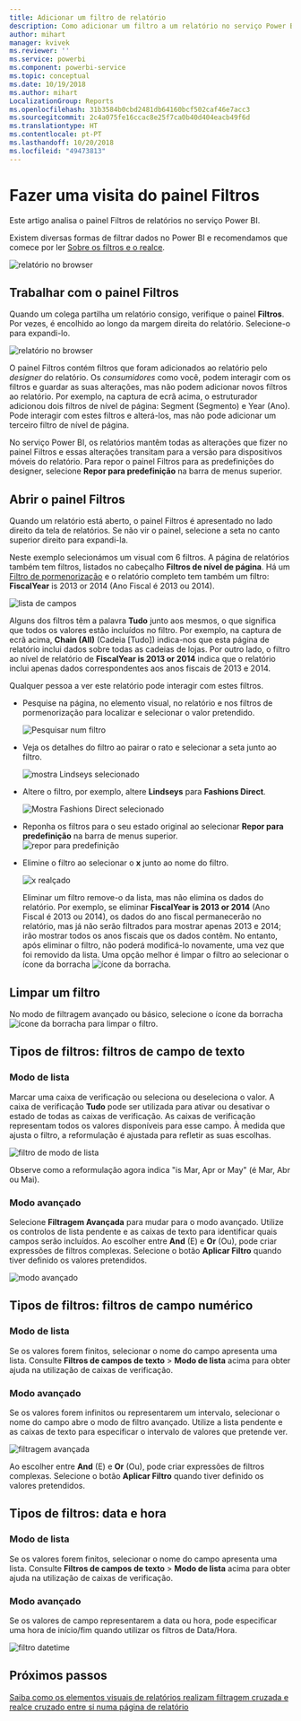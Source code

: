 ```yaml
---
title: Adicionar um filtro de relatório
description: Como adicionar um filtro a um relatório no serviço Power BI para consumidores
author: mihart
manager: kvivek
ms.reviewer: ''
ms.service: powerbi
ms.component: powerbi-service
ms.topic: conceptual
ms.date: 10/19/2018
ms.author: mihart
LocalizationGroup: Reports
ms.openlocfilehash: 31b3584b0cbd2481db64160bcf502caf46e7acc3
ms.sourcegitcommit: 2c4a075fe16ccac8e25f7ca0b40d404eacb49f6d
ms.translationtype: HT
ms.contentlocale: pt-PT
ms.lasthandoff: 10/20/2018
ms.locfileid: "49473813"
---
```

# <a name="take-a-tour-of-the-report-filters-pane"></a>Fazer uma visita do painel Filtros
Este artigo analisa o painel Filtros de relatórios no serviço Power BI.

Existem diversas formas de filtrar dados no Power BI e recomendamos que comece por ler [Sobre os filtros e o realce](../power-bi-reports-filters-and-highlighting.md).

![relatório no browser](media/end-user-report-filter/power-bi-browser.png)

## <a name="working-with-the-report-filters-pane"></a>Trabalhar com o painel Filtros
Quando um colega partilha um relatório consigo, verifique o painel **Filtros**. Por vezes, é encolhido ao longo da margem direita do relatório. Selecione-o para expandi-lo.   

![relatório no browser](media/end-user-report-filter/power-bi-expanded.png)

O painel Filtros contém filtros que foram adicionados ao relatório pelo *designer* do relatório. Os *consumidores* como você, podem interagir com os filtros e guardar as suas alterações, mas não podem adicionar novos filtros ao relatório. Por exemplo, na captura de ecrã acima, o estruturador adicionou dois filtros de nível de página: Segment (Segmento) e Year (Ano). Pode interagir com estes filtros e alterá-los, mas não pode adicionar um terceiro filtro de nível de página.

No serviço Power BI, os relatórios mantêm todas as alterações que fizer no painel Filtros e essas alterações transitam para a versão para dispositivos móveis do relatório. Para repor o painel Filtros para as predefinições do designer, selecione **Repor para predefinição** na barra de menus superior.     

## <a name="open-the-filters-pane"></a>Abrir o painel Filtros
Quando um relatório está aberto, o painel Filtros é apresentado no lado direito da tela de relatórios. Se não vir o painel, selecione a seta no canto superior direito para expandi-la.  

Neste exemplo selecionámos um visual com 6 filtros. A página de relatórios também tem filtros, listados no cabeçalho **Filtros de nível de página**. Há um [Filtro de pormenorização](../power-bi-report-add-filter.md) e o relatório completo tem também um filtro: **FiscalYear** is 2013 or 2014 (Ano Fiscal é 2013 ou 2014).

![lista de campos](media/end-user-report-filter/power-bi-filter-list.png)

Alguns dos filtros têm a palavra **Tudo** junto aos mesmos, o que significa que todos os valores estão incluídos no filtro.  Por exemplo, na captura de ecrã acima, **Chain (All)** (Cadeia [Tudo]) indica-nos que esta página de relatório inclui dados sobre todas as cadeias de lojas.  Por outro lado, o filtro ao nível de relatório de **FiscalYear is 2013 or 2014** indica que o relatório inclui apenas dados correspondentes aos anos fiscais de 2013 e 2014.

Qualquer pessoa a ver este relatório pode interagir com estes filtros.

- Pesquise na página, no elemento visual, no relatório e nos filtros de pormenorização para localizar e selecionar o valor pretendido. 

    ![Pesquisar num filtro](media/end-user-report-filter/power-bi-filter-search.png)

- Veja os detalhes do filtro ao pairar o rato e selecionar a seta junto ao filtro.
  
   ![mostra Lindseys selecionado](media/end-user-report-filter/power-bi-expan-filter.png)
* Altere o filtro, por exemplo, altere **Lindseys** para **Fashions Direct**.
  
     ![Mostra Fashions Direct selecionado](media/end-user-report-filter/power-bi-filter-chain.png)

* Reponha os filtros para o seu estado original ao selecionar **Repor para predefinição** na barra de menus superior.    
    ![repor para predefinição](media/end-user-report-filter/power-bi-reset-to-default.png)
    
* Elimine o filtro ao selecionar o **x** junto ao nome do filtro.
  
    ![x realçado](media/end-user-report-filter/power-bi-delete-filter.png)

  Eliminar um filtro remove-o da lista, mas não elimina os dados do relatório.  Por exemplo, se eliminar **FiscalYear is 2013 or 2014** (Ano Fiscal é 2013 ou 2014), os dados do ano fiscal permanecerão no relatório, mas já não serão filtrados para mostrar apenas 2013 e 2014; irão mostrar todos os anos fiscais que os dados contêm.  No entanto, após eliminar o filtro, não poderá modificá-lo novamente, uma vez que foi removido da lista. Uma opção melhor é limpar o filtro ao selecionar o ícone da borracha ![ícone da borracha](media/end-user-report-filter/power-bi-eraser-icon.png).
  
  



## <a name="clear-a-filter"></a>Limpar um filtro
 No modo de filtragem avançado ou básico, selecione o ícone da borracha  ![ícone da borracha](media/end-user-report-filter/pbi_erasericon.jpg) para limpar o filtro. 


## <a name="types-of-filters-text-field-filters"></a>Tipos de filtros: filtros de campo de texto
### <a name="list-mode"></a>Modo de lista
Marcar uma caixa de verificação ou seleciona ou deseleciona o valor. A caixa de verificação **Tudo** pode ser utilizada para ativar ou desativar o estado de todas as caixas de verificação. As caixas de verificação representam todos os valores disponíveis para esse campo.  À medida que ajusta o filtro, a reformulação é ajustada para refletir as suas escolhas. 

![filtro de modo de lista](media/end-user-report-filter/power-bi-restatement-new.png)

Observe como a reformulação agora indica "is Mar, Apr or May" (é Mar, Abr ou Mai).

### <a name="advanced-mode"></a>Modo avançado
Selecione **Filtragem Avançada** para mudar para o modo avançado. Utilize os controlos de lista pendente e as caixas de texto para identificar quais campos serão incluídos. Ao escolher entre **And** (E) e **Or** (Ou), pode criar expressões de filtros complexas. Selecione o botão **Aplicar Filtro** quando tiver definido os valores pretendidos.  

![modo avançado](media/end-user-report-filter/power-bi-advanced.png)

## <a name="types-of-filters-numeric-field-filters"></a>Tipos de filtros: filtros de campo numérico
### <a name="list-mode"></a>Modo de lista
Se os valores forem finitos, selecionar o nome do campo apresenta uma lista.  Consulte **Filtros de campos de texto** &gt; **Modo de lista** acima para obter ajuda na utilização de caixas de verificação.   

### <a name="advanced-mode"></a>Modo avançado
Se os valores forem infinitos ou representarem um intervalo, selecionar o nome do campo abre o modo de filtro avançado. Utilize a lista pendente e as caixas de texto para especificar o intervalo de valores que pretende ver. 

![filtragem avançada](media/end-user-report-filter/power-bi-dropdown-and-text.png)

Ao escolher entre **And** (E) e **Or** (Ou), pode criar expressões de filtros complexas. Selecione o botão **Aplicar Filtro** quando tiver definido os valores pretendidos.

## <a name="types-of-filters-date-and-time"></a>Tipos de filtros: data e hora
### <a name="list-mode"></a>Modo de lista
Se os valores forem finitos, selecionar o nome do campo apresenta uma lista.  Consulte **Filtros de campos de texto** &gt; **Modo de lista** acima para obter ajuda na utilização de caixas de verificação.   

### <a name="advanced-mode"></a>Modo avançado
Se os valores de campo representarem a data ou hora, pode especificar uma hora de início/fim quando utilizar os filtros de Data/Hora.  

![filtro datetime](media/end-user-report-filter/pbi_date-time-filters.png)


## <a name="next-steps"></a>Próximos passos
[Saiba como os elementos visuais de relatórios realizam filtragem cruzada e realce cruzado entre si numa página de relatório](end-user-interactions.md)